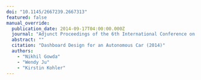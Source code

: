 ```yaml
---
doi: "10.1145/2667239.2667313"
featured: false
manual_override:
  publication_date: 2014-09-17T04:00:00.000Z
  journal: "Adjunct Proceedings of the 6th International Conference on Automotive User Interfaces and Interactive Vehicular Applications"
  abstract: ""
  citation: "Dashboard Design for an Autonomous Car (2014)"
  authors:
    - "Nikhil Gowda"
    - "Wendy Ju"
    - "Kirstin Kohler"
---
```


<!-- You can add additional content about this publication here if needed -->

